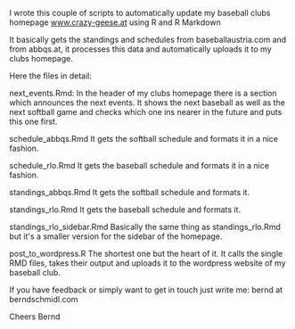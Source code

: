 I wrote this couple of scripts to automatically update my baseball clubs homepage www.crazy-geese.at
using R and R Markdown

It basically gets the standings and schedules from baseballaustria.com and from abbqs.at, it processes
this data and automatically uploads it to my clubs homepage. 

Here the files in detail:

next_events.Rmd: In the header of my clubs homepage there is a section which announces the next events.
It shows the next baseball as well as the next softball game and checks which one ins nearer in the
future and puts this one first.

schedule_abbqs.Rmd It gets the softball schedule and formats it in a nice fashion. 

schedule_rlo.Rmd It gets the baseball schedule and formats it in a nice fashion.

standings_abbqs.Rmd It gets the softball schedule and formats it.

standings_rlo.Rmd It gets the baseball schedule and formats it. 

standings_rlo_sidebar.Rmd Basically the same thing as standings_rlo.Rmd but it's a smaller version
for the sidebar of the homepage. 

post_to_wordpress.R The shortest one but the heart of it. It calls the single RMD files, takes their
output and uploads it to the wordpress website of my baseball club.

If you have feedback or simply want to get in touch just write me: bernd at berndschmidl.com

Cheers
Bernd
